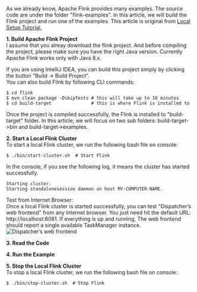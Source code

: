 As we already know, Apache Flink provides many examples. The source code are under the folder "flink-examples". 
In this article, we will build the Flink project and run one of the examples. 
This article is original from [Local Setup Tutorial.](https://ci.apache.org/projects/flink/flink-docs-master/tutorials/local_setup.html)

**1. Build Apache Flink Project**    
I assume that you alreay download the flink project. And before compiling the project, please make sure you have the right Java version. Currently Apache Flink works only with Java 8.x.

If you are using IntelliJ IDEA, you can build this project simply by clicking the button "Build -> Build Project".  
You can also build Flink by following CLI commands:    

```
$ cd flink
$ mvn clean package -DskipTests # this will take up to 10 minutes
$ cd build-target               # this is where Flink is installed to
```
  
Once the project is compiled successfully, the Flink is installed to "build-target" folder.
In this article, we will focus on two sub folders: build-target->bin and build-target->examples.

**2. Start a Local Flink Cluster**    
To start a local Flink cluster, we run the following bash file on console:

```
$ ./bin/start-cluster.sh  # Start Flink
```

In the console, if you see the following log, it means the cluster has started successfully.

```
Starting cluster.
Starting standalonesession daemon on host MY-COMPUTER-NAME.
```

Test from Internet Browser:    
Once a local Flink cluster is started successfully, you can test "Dispatcher’s web frontend" from any Internet browser.
You just need hit the default URL: http://localhost:8081. 
If everything is up and running, The web frontend should report a single available TaskManager instance.
![Dispatcher’s web frontend](image/jobmanager-1.png)

**3. Read the Code**



**4. Run the Example**    

**5. Stop the Local Flink Cluster**   
To stop a local Flink cluster, we run the following bash file on console:
```
$ ./bin/stop-cluster.sh  # Stop Flink
```



